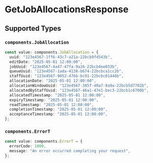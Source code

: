 # GetJobAllocationsResponse


## Supported Types

### `components.JobAllocation`

```typescript
const value: components.JobAllocation = {
  uuid: "123e4567-1ff6-43c7-a21a-22bcb9fd543b",
  editDate: "2025-05-01 12:00:00",
  jobUuid: "123e4567-4a47-47fa-9a16-22bcb4ee033b",
  queueUuid: "123e4567-1ada-4138-b674-22bcbca1cc2b",
  staffUuid: "123e4567-9052-476b-bc91-22bcbc01446b",
  allocationDate: "2025-05-01 12:00:00",
  allocationWindowUuid: "123e4567-385f-40a7-8a9a-22bcb5d7702b",
  allocatedByStaffUuid: "123e4567-46a1-47e1-bec3-22bcb1c6700b",
  allocatedTimestamp: "2025-05-01 12:00:00",
  expiryTimestamp: "2025-05-01 12:00:00",
  readTimestamp: "2025-05-01 12:00:00",
  completionTimestamp: "2025-05-01 12:00:00",
  acceptanceTimestamp: "2025-05-01 12:00:00",
};
```

### `components.ErrorT`

```typescript
const value: components.ErrorT = {
  errorCode: 1000,
  message: "An error occurred completing your request",
};
```

